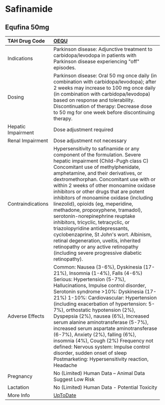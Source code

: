 # Safinamide

## Equfina 50mg

| TAH Drug Code      | [OEQU](https://www.tahsda.org.tw/drugs/hissearch.php?drug_code=OEQU)                                                                                                                                                                                                                                                                                                                                                                                                                                                                                                                                                                                                                                                                      |
|:-------------------|:------------------------------------------------------------------------------------------------------------------------------------------------------------------------------------------------------------------------------------------------------------------------------------------------------------------------------------------------------------------------------------------------------------------------------------------------------------------------------------------------------------------------------------------------------------------------------------------------------------------------------------------------------------------------------------------------------------------------------------------|
| Indications        | Parkinson disease: Adjunctive treatment to carbidopa/levodopa in patients with Parkinson disease experiencing "off" episodes.                                                                                                                                                                                                                                                                                                                                                                                                                                                                                                                                                                                                             |
| Dosing             | Parkinson disease: Oral 50 mg once daily (in combination with carbidopa/levodopa); after 2 weeks may increase to 100 mg once daily (in combination with carbidopa/levodopa) based on response and tolerability. Discontinuation of therapy: Decrease dose to 50 mg for one week before discontinuing therapy.                                                                                                                                                                                                                                                                                                                                                                                                                             |
| Hepatic Impairment | Dose adjustment required                                                                                                                                                                                                                                                                                                                                                                                                                                                                                                                                                                                                                                                                                                                  |
| Renal Impairment   | Dose adjustment not necessary                                                                                                                                                                                                                                                                                                                                                                                                                                                                                                                                                                                                                                                                                                             |
| Contraindications  | Hypersensitivity to safinamide or any component of the formulation. Severe hepatic impairment (Child-Pugh class C) Concomitant use of methylphenidate, amphetamine, and their derivatives, or dextromethorphan. Concomitant use with or within 2 weeks of other monoamine oxidase inhibitors or other drugs that are potent inhibitors of monoamine oxidase (including linezolid), opioids (eg, meperidine, methadone, propoxyphene, tramadol), serotonin-norepinephrine reuptake inhibitors, tricyclic, tetracyclic, or triazolopyridine antidepressants, cyclobenzaprine, St John's wort. Albinism, retinal degeneration, uveitis, inherited retinopathy or any active retinopathy (including severe progressive diabetic retinopathy). |
| Adverse Effects    | Common: Nausea (3-6%), Dyskinesia (17-21%), Insomnia (1-4%), Falls (4-6%) Serious: Hypertension (5-7%), Hallucinations, Impulse control disorder, Serotonin syndrome >10%: Dyskinesia (17-21%) 1-10%: Cardiovascular: Hypertension (including exacerbation of hypertension: 5-7%), orthostatic hypotension (2%), Dyspepsia (2%), nausea (6%), Increased serum alanine aminotransferase (5-7%), increased serum aspartate aminotransferase (6-7%), Anxiety (2%), falling (6%), insomnia (4%), Cough (2%) Frequency not defined: Nervous system: Impulse control disorder, sudden onset of sleep Postmarketing: Hypersensitivity reaction, Headache                                                                                         |
| Pregnancy          | No (Limited) Human Data – Animal Data Suggest Low Risk                                                                                                                                                                                                                                                                                                                                                                                                                                                                                                                                                                                                                                                                                    |
| Lactation          | No (Limited) Human Data - Potential Toxicity                                                                                                                                                                                                                                                                                                                                                                                                                                                                                                                                                                                                                                                                                              |
| More Info          | [UpToDate](https://www.uptodate.com/contents/safinamide-drug-information)                                                                                                                                                                                                                                                                                                                                                                                                                                                                                                                                                                                                                                                                 |

